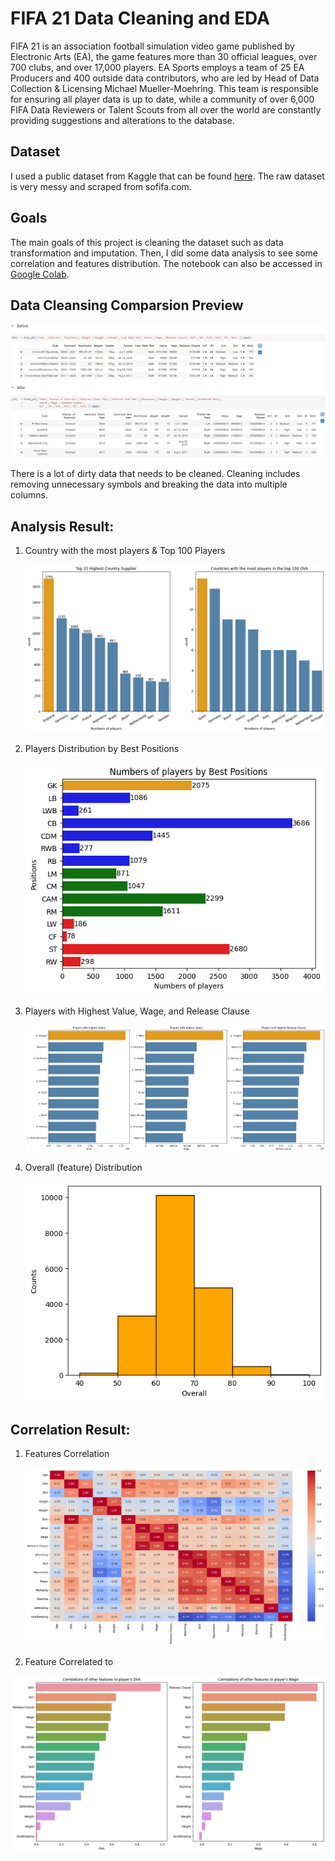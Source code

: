 # FIFA 21 Data Cleaning and EDA

FIFA 21 is an association football simulation video game published by Electronic Arts (EA), the game features more than 30 official leagues, over 700 clubs, and over 17,000 players. EA Sports employs a team of 25 EA Producers and 400 outside data contributors, who are led by Head of Data Collection & Licensing Michael Mueller-Moehring. This team is responsible for ensuring all player data is up to date, while a community of over 6,000 FIFA Data Reviewers or Talent Scouts from all over the world are constantly providing suggestions and alterations to the database.

## Dataset
I used a public dataset from Kaggle that can be found [here](https://www.kaggle.com/datasets/yagunnersya/fifa-21-messy-raw-dataset-for-cleaning-exploring). The raw dataset is very messy and scraped from sofifa.com.

## Goals
The main goals of this project is cleaning the dataset such as data transformation and imputation. Then, I did some data analysis to see some correlation and features distribution. The notebook can also be accessed in [Google Colab](https://colab.research.google.com/drive/1utsd9kOh99bu46AqZxv8ODWynrWQqq5N?usp=sharing).

## Data Cleansing Comparsion Preview

![image](https://github.com/akbaradie/fifa21-cleaning-EDA/blob/main/images/Before_After_Cleansing.jpg)

There is a lot of dirty data that needs to be cleaned. Cleaning includes removing unnecessary symbols and breaking the data into multiple columns.

## Analysis Result:
1. Country with the most players & Top 100 Players
   
   ![image](https://github.com/akbaradie/fifa21-cleaning-EDA/blob/main/images/country-distribution.png)
   
2. Players Distribution by Best Positions
   
   ![image](https://github.com/akbaradie/fifa21-cleaning-EDA/blob/main/images/player-distribution.png)
   
3. Players with Highest Value, Wage, and Release Clause
   
   ![image](https://github.com/akbaradie/fifa21-cleaning-EDA/blob/main/images/player-value.png)
   
4. Overall (feature) Distribution
   
   ![image](https://github.com/akbaradie/fifa21-cleaning-EDA/blob/main/images/ovr-distribution.png)

## Correlation Result:
1. Features Correlation

   ![image](https://github.com/akbaradie/fifa21-cleaning-EDA/blob/main/images/corr.png)

2. Feature Correlated to

![image](https://github.com/akbaradie/fifa21-cleaning-EDA/blob/main/images/OVA_Wage_corr.png)

